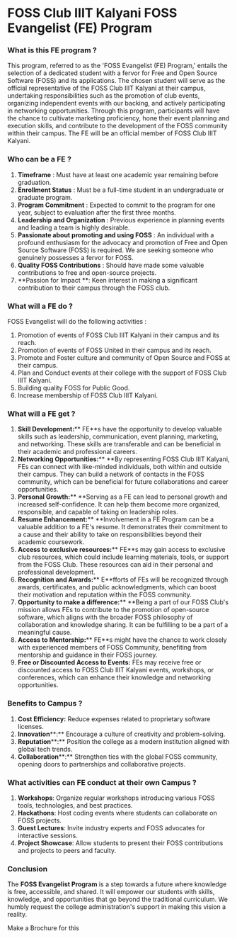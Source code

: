 # **FOSS Club IIIT Kalyani FOSS Evangelist (FE) Program**
### **What is this ****FE**** program ?**
This program, referred to as the 'FOSS Evangelist (FE) Program,' entails the selection of a dedicated student with a fervor for Free and Open Source Software (FOSS) and its applications. The chosen student will serve as the official representative of the FOSS Club IIIT Kalyani at their campus, undertaking responsibilities such as the promotion of club events, organizing independent events with our backing, and actively participating in networking opportunities. Through this program, participants will have the chance to cultivate marketing proficiency, hone their event planning and execution skills, and contribute to the development of the FOSS community within their campus. The FE will be an official member of FOSS Club IIIT Kalyani.

### **Who can be a ****FE**** ?**
1. **Timeframe** : Must have at least one academic year remaining before graduation.
1. **Enrollment Status** : Must be a full-time student in an undergraduate or graduate program.
1. **Program Commitment** : Expected to commit to the program for one year, subject to evaluation after the first three months.
1. **Leadership and Organization** : Previous experience in planning events and leading a team is highly desirable.
1. **Passionate about promoting and using FOSS** : An individual with a profound enthusiasm for the advocacy and promotion of Free and Open Source Software (FOSS) is required. We are seeking someone who genuinely possesses a fervor for FOSS.
1. **Quality FOSS Contributions** : Should have made some valuable contributions to free and open-source projects.
1. **Passion for Impact **: Keen interest in making a significant contribution to their campus through the FOSS club.

### **What will a ****FE**** do ?**
FOSS Evangelist will do the following activities :
1. Promotion of events of FOSS Club IIIT Kalyani in their campus and its reach.
1. Promotion of events of FOSS United in their campus and its reach.
1. Promote and Foster culture and community of Open Source and FOSS at their campus.
1. Plan and Conduct events at their college with the support of FOSS Club IIIT Kalyani.
1. Building quality FOSS for Public Good.
1. Increase membership of FOSS Club IIIT Kalyani. 

### **What will a ****FE**** get ?**
1. **Skill Development:**** FE**s have the opportunity to develop valuable skills such as leadership, communication, event planning, marketing, and networking. These skills are transferable and can be beneficial in their academic and professional careers.
1. **Networking Opportunities:**** **By representing FOSS Club IIIT Kalyani, FEs can connect with like-minded individuals, both within and outside their campus. They can build a network of contacts in the FOSS community, which can be beneficial for future collaborations and career opportunities.
1. **Personal Growth:**** **Serving as a FE can lead to personal growth and increased self-confidence. It can help them become more organized, responsible, and capable of taking on leadership roles.
1. **Resume Enhancement:**** **Involvement in a FE Program can be a valuable addition to a FE's resume. It demonstrates their commitment to a cause and their ability to take on responsibilities beyond their academic coursework.
1. **Access to exclusive resources:**** FE**s may gain access to exclusive club resources, which could include learning materials, tools, or support from the FOSS Club. These resources can aid in their personal and professional development.
1. **Recognition and Awards:**** E**fforts of FEs will be recognized through awards, certificates, and public acknowledgments, which can boost their motivation and reputation within the FOSS community.
1. **Opportunity to make a difference:**** **Being a part of our FOSS Club's mission allows FEs to contribute to the promotion of open-source software, which aligns with the broader FOSS philosophy of collaboration and knowledge sharing. It can be fulfilling to be a part of a meaningful cause.
1. **Access to Mentorship:**** FE**s might have the chance to work closely with experienced members of FOSS Community, benefiting from mentorship and guidance in their FOSS journey.
1. **Free or Discounted Access to Events:** FEs may receive free or discounted access to FOSS Club IIIT Kalyani events, workshops, or conferences, which can enhance their knowledge and networking opportunities.

### **Benefits to Campus ?**
1.  **Cost Efficiency:** Reduce expenses related to proprietary software licenses.
2. **Innovation****:** Encourage a culture of creativity and problem-solving.
3. **Reputation****:** Position the college as a modern institution aligned with global tech trends.
4. **Collaboration****:** Strengthen ties with the global FOSS community, opening doors to partnerships and collaborative projects.

### **What activities can ****FE**** conduct at their own Campus ?**
1. **Workshops**: Organize regular workshops introducing various FOSS tools, technologies, and best practices.
2. **Hackathons**: Host coding events where students can collaborate on FOSS projects.
3. **Guest Lectures**: Invite industry experts and FOSS advocates for interactive sessions.
4. **Project Showcase**: Allow students to present their FOSS contributions and projects to peers and faculty.

### **Conclusion**
The **FOSS Evangelist Program** is a step towards a future where knowledge is free, accessible, and shared. It will empower our students with skills, knowledge, and opportunities that go beyond the traditional curriculum. We humbly request the college administration's support in making this vision a reality.


Make a Brochure for this
